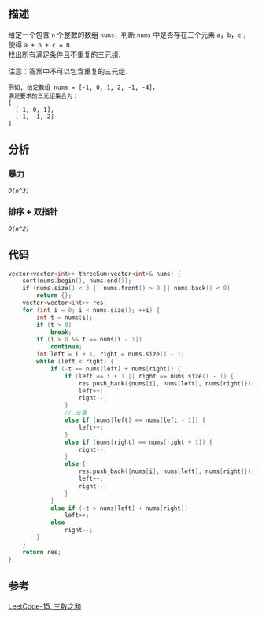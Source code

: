 
## 描述
给定一个包含 `n` 个整数的数组 `nums`，判断 `nums` 中是否存在三个元素 `a`，`b`，`c` ，
使得 `a + b + c = 0`.     
找出所有满足条件且不重复的三元组.

注意：答案中不可以包含重复的三元组.
```
例如, 给定数组 nums = [-1, 0, 1, 2, -1, -4]，
满足要求的三元组集合为：
[
  [-1, 0, 1],
  [-1, -1, 2]
]
```

## 分析
### 暴力 
*`O(n^3)`*
### 排序 + 双指针
*`O(n^2)`*

## 代码
```cpp
vector<vector<int>> threeSum(vector<int>& nums) {
    sort(nums.begin(), nums.end());
    if (nums.size() < 3 || nums.front() > 0 || nums.back() < 0)
        return {};
    vector<vector<int>> res;
    for (int i = 0; i < nums.size(); ++i) {
        int t = nums[i];
        if (t > 0)
            break;
        if (i > 0 && t == nums[i - 1])
            continue;
        int left = i + 1, right = nums.size() - 1;
        while (left < right) {
            if (-t == nums[left] + nums[right]) {
                if (left == i + 1 || right == nums.size() - 1) {
                    res.push_back({nums[i], nums[left], nums[right]});
                    left++;
                    right--;
                }
                // 去重
                else if (nums[left] == nums[left - 1]) {
                    left++;
                }
                else if (nums[right] == nums[right + 1]) {
                    right--;
                }
                else {
                    res.push_back({nums[i], nums[left], nums[right]});
                    left++;
                    right--;
                }
            }
            else if (-t > nums[left] + nums[right])
                left++;
            else
                right--;
        }
    }
    return res;
}
```

 
## 参考
[LeetCode-15. 三数之和](https://leetcode-cn.com/problems/3sum/)